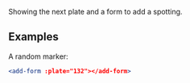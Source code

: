 Showing the next plate and a form to add a spotting.

## Examples

A random marker:

```jsx
<add-form :plate="132"></add-form>
```
